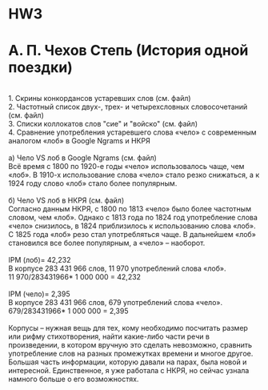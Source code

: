 # HW3
 # А. П. Чехов Степь (История одной поездки)
<br>
1. Скрины конкордансов устаревших слов (см. файл)
<br>
2. Частотный список двух-, трех- и четырехсловных словосочетаний (см. файл)
<br>
3. Списки коллокатов  слов "сие" и "войско" (см. файл)
<br>
4. Сравнение употребления устаревшего слова «чело» с современным аналогом «лоб» в Google Ngrams и НКРЯ
<br>
<br>
а) Чело VS лоб в Google Ngrams (см. файл)
<br>
Всё время с 1800 по 1920-е годы «чело» использовалось чаще, чем «лоб». В 1910-х использование слова «чело» стало резко снижаться, а к 1924 году слово «лоб» стало более популярным.
<br>
<br>
б) Чело VS лоб в НКРЯ (см. файл)
<br>
Согласно данным НКРЯ, с 1800 по 1813 «чело» было более частотным словом, чем «лоб». Однако с 1813 года по 1824 год употребление слова «чело» снизилось, в 1824 приблизилось к использованию слова «лоб». С 1825 года «лоб» резо стал употребляться чаще. В дальнейшем «лоб» становился все более популярным, а «чело» – наоборот.  
<br>
<br>
IPM (лоб)= 42,232 
<br>
В корпусе 283 431 966 слов, 11 970 употреблений слова «лоб». 
<br>
11 970/283431966* 1 000 000 = 42,232
<br>
<br>
IPM (чело)= 2,395
<br>
В корпусе 283 431 966 слов, 679 употреблений слова «чело». 
<br>
679/283431966* 1 000 000 = 2,395
<br>
<br>
Корпусы – нужная вещь для тех, кому необходимо посчитать размер или рифму стихотворения, найти какие-либо части речи в  произведении, в котором вручную это сделать невозможно, сравнить употребление слов на разных промежутках времени и многое другое. Большая часть информации, которую давали на парах, была новой и интересной. Единственное, я уже работала с НКРЯ, но сейчас узнала намного больше о его возможностях. 
<br>


